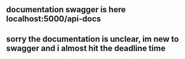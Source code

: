 ## documentation swagger is here localhost:5000/api-docs
## sorry the documentation is unclear, im new to swagger and i almost hit the deadline time